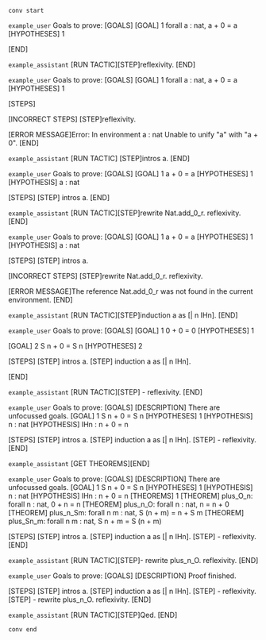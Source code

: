 `conv start`

`example_user`
Goals to prove:
[GOALS]
[GOAL] 1
forall a : nat, a + 0 = a
[HYPOTHESES] 1

[END]


`example_assistant`
[RUN TACTIC][STEP]reflexivity.
[END]


`example_user`
Goals to prove:
[GOALS]
[GOAL] 1
forall a : nat, a + 0 = a
[HYPOTHESES] 1

[STEPS]

[INCORRECT STEPS]
[STEP]reflexivity.

[ERROR MESSAGE]Error: In environment
a : nat
Unable to unify "a" with "a + 0".
[END]



`example_assistant`
[RUN TACTIC]
[STEP]intros a.
[END]


`example_user`
Goals to prove:
[GOALS]
[GOAL] 1
a + 0 = a
[HYPOTHESES] 1
[HYPOTHESIS] a : nat

[STEPS]
[STEP] intros a.
[END]


`example_assistant`
[RUN TACTIC][STEP]rewrite Nat.add_0_r. reflexivity.
[END]


`example_user`
Goals to prove:
[GOALS]
[GOAL] 1
a + 0 = a
[HYPOTHESES] 1
[HYPOTHESIS] a : nat

[STEPS]
[STEP] intros a.

[INCORRECT STEPS]
[STEP]rewrite Nat.add_0_r. reflexivity.

[ERROR MESSAGE]The reference Nat.add_0_r was not found in the current environment.
[END]


`example_assistant`
[RUN TACTIC][STEP]induction a as [| n IHn].
[END]

`example_user`
Goals to prove:
[GOALS]
[GOAL] 1
0 + 0 = 0
[HYPOTHESES] 1

[GOAL] 2
S n + 0 = S n
[HYPOTHESES] 2

[STEPS]
[STEP] intros a.
[STEP] induction a as [| n IHn].

[END]

`example_assistant`
[RUN TACTIC][STEP] - reflexivity.
[END]

`example_user`
Goals to prove:
[GOALS]
[DESCRIPTION] There are unfocussed goals.
[GOAL] 1
S n + 0 = S n
[HYPOTHESES] 1
[HYPOTHESIS] n : nat
[HYPOTHESIS] IHn : n + 0 = n

[STEPS]
[STEP] intros a.
[STEP] induction a as [| n IHn].
[STEP] - reflexivity.
[END]


`example_assistant`
[GET THEOREMS][END]

`example_user`
Goals to prove:
[GOALS]
[DESCRIPTION] There are unfocussed goals.
[GOAL] 1
S n + 0 = S n
[HYPOTHESES] 1
[HYPOTHESIS] n : nat
[HYPOTHESIS] IHn : n + 0 = n
[THEOREMS] 1
[THEOREM] plus_O_n: forall n : nat, 0 + n = n
[THEOREM] plus_n_O: forall n : nat, n = n + 0
[THEOREM] plus_n_Sm: forall n m : nat, S (n + m) = n + S m
[THEOREM] plus_Sn_m: forall n m : nat, S n + m = S (n + m)

[STEPS]
[STEP] intros a.
[STEP] induction a as [| n IHn].
[STEP] - reflexivity.
[END]

`example_assistant`
[RUN TACTIC][STEP]- rewrite plus_n_O. reflexivity.
[END]

`example_user`
Goals to prove:
[GOALS]
[DESCRIPTION] Proof finished.

[STEPS]
[STEP] intros a.
[STEP] induction a as [| n IHn].
[STEP] - reflexivity.
[STEP] - rewrite plus_n_O. reflexivity.
[END]

`example_assistant`
[RUN TACTIC][STEP]Qed.
[END]

`conv end`
